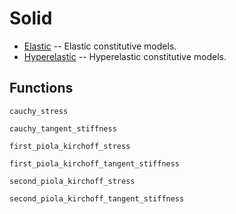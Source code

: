 # Solid

* [Elastic](solid/elastic.md) -- Elastic constitutive models.
* [Hyperelastic](solid/hyperelastic.md) -- Hyperelastic constitutive models.

## Functions

```@docs
cauchy_stress
```

```@docs
cauchy_tangent_stiffness
```

```@docs
first_piola_kirchoff_stress
```

```@docs
first_piola_kirchoff_tangent_stiffness
```

```@docs
second_piola_kirchoff_stress
```

```@docs
second_piola_kirchoff_tangent_stiffness
```
